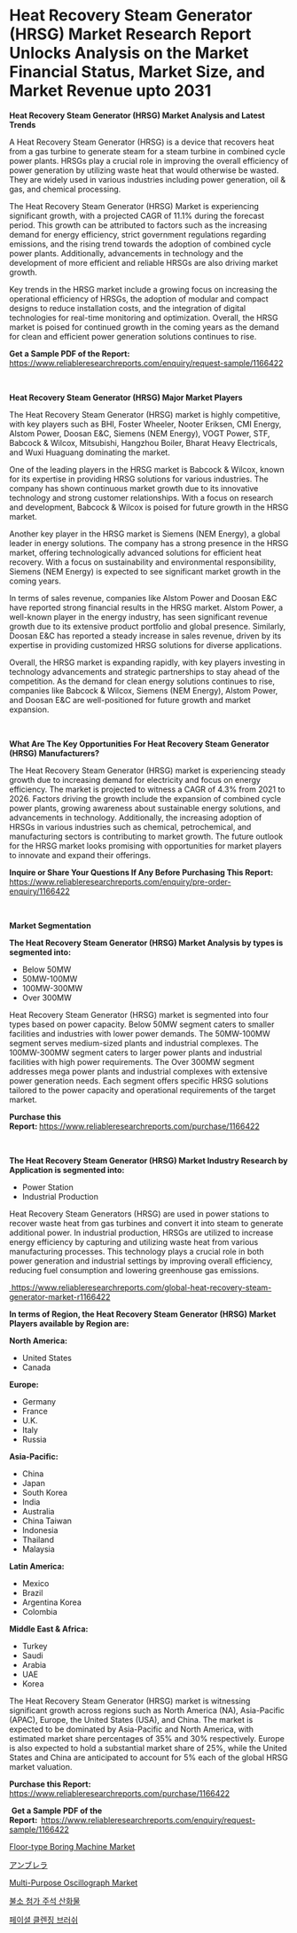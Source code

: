 <p><h1>Heat Recovery Steam Generator (HRSG) Market Research Report Unlocks Analysis on the Market Financial Status, Market Size, and Market Revenue upto 2031</h1></p><p><strong>Heat Recovery Steam Generator (HRSG) Market Analysis and Latest Trends</strong></p>
<p><p>A Heat Recovery Steam Generator (HRSG) is a device that recovers heat from a gas turbine to generate steam for a steam turbine in combined cycle power plants. HRSGs play a crucial role in improving the overall efficiency of power generation by utilizing waste heat that would otherwise be wasted. They are widely used in various industries including power generation, oil & gas, and chemical processing.</p><p>The Heat Recovery Steam Generator (HRSG) Market is experiencing significant growth, with a projected CAGR of 11.1% during the forecast period. This growth can be attributed to factors such as the increasing demand for energy efficiency, strict government regulations regarding emissions, and the rising trend towards the adoption of combined cycle power plants. Additionally, advancements in technology and the development of more efficient and reliable HRSGs are also driving market growth.</p><p>Key trends in the HRSG market include a growing focus on increasing the operational efficiency of HRSGs, the adoption of modular and compact designs to reduce installation costs, and the integration of digital technologies for real-time monitoring and optimization. Overall, the HRSG market is poised for continued growth in the coming years as the demand for clean and efficient power generation solutions continues to rise.</p></p>
<p><strong>Get a Sample PDF of the Report:&nbsp;</strong> <a href="https://www.reliableresearchreports.com/enquiry/request-sample/1166422">https://www.reliableresearchreports.com/enquiry/request-sample/1166422</a></p>
<p>&nbsp;</p>
<p><strong>Heat Recovery Steam Generator (HRSG) Major Market Players</strong></p>
<p><p>The Heat Recovery Steam Generator (HRSG) market is highly competitive, with key players such as BHI, Foster Wheeler, Nooter Eriksen, CMI Energy, Alstom Power, Doosan E&C, Siemens (NEM Energy), VOGT Power, STF, Babcock & Wilcox, Mitsubishi, Hangzhou Boiler, Bharat Heavy Electricals, and Wuxi Huaguang dominating the market.</p><p>One of the leading players in the HRSG market is Babcock & Wilcox, known for its expertise in providing HRSG solutions for various industries. The company has shown continuous market growth due to its innovative technology and strong customer relationships. With a focus on research and development, Babcock & Wilcox is poised for future growth in the HRSG market.</p><p>Another key player in the HRSG market is Siemens (NEM Energy), a global leader in energy solutions. The company has a strong presence in the HRSG market, offering technologically advanced solutions for efficient heat recovery. With a focus on sustainability and environmental responsibility, Siemens (NEM Energy) is expected to see significant market growth in the coming years.</p><p>In terms of sales revenue, companies like Alstom Power and Doosan E&C have reported strong financial results in the HRSG market. Alstom Power, a well-known player in the energy industry, has seen significant revenue growth due to its extensive product portfolio and global presence. Similarly, Doosan E&C has reported a steady increase in sales revenue, driven by its expertise in providing customized HRSG solutions for diverse applications.</p><p>Overall, the HRSG market is expanding rapidly, with key players investing in technology advancements and strategic partnerships to stay ahead of the competition. As the demand for clean energy solutions continues to rise, companies like Babcock & Wilcox, Siemens (NEM Energy), Alstom Power, and Doosan E&C are well-positioned for future growth and market expansion.</p></p>
<p>&nbsp;</p>
<p><strong>What Are The Key Opportunities For Heat Recovery Steam Generator (HRSG) Manufacturers?</strong></p>
<p><p>The Heat Recovery Steam Generator (HRSG) market is experiencing steady growth due to increasing demand for electricity and focus on energy efficiency. The market is projected to witness a CAGR of 4.3% from 2021 to 2026. Factors driving the growth include the expansion of combined cycle power plants, growing awareness about sustainable energy solutions, and advancements in technology. Additionally, the increasing adoption of HRSGs in various industries such as chemical, petrochemical, and manufacturing sectors is contributing to market growth. The future outlook for the HRSG market looks promising with opportunities for market players to innovate and expand their offerings.</p></p>
<p><strong>Inquire or Share Your Questions If Any Before Purchasing This Report:</strong> <a href="https://www.reliableresearchreports.com/enquiry/pre-order-enquiry/1166422">https://www.reliableresearchreports.com/enquiry/pre-order-enquiry/1166422</a></p>
<p>&nbsp;</p>
<p><strong>Market Segmentation</strong></p>
<p><strong>The Heat Recovery Steam Generator (HRSG) Market Analysis by types is segmented into:</strong></p>
<p><ul><li>Below 50MW</li><li>50MW-100MW</li><li>100MW-300MW</li><li>Over 300MW</li></ul></p>
<p><p>Heat Recovery Steam Generator (HRSG) market is segmented into four types based on power capacity. Below 50MW segment caters to smaller facilities and industries with lower power demands. The 50MW-100MW segment serves medium-sized plants and industrial complexes. The 100MW-300MW segment caters to larger power plants and industrial facilities with high power requirements. The Over 300MW segment addresses mega power plants and industrial complexes with extensive power generation needs. Each segment offers specific HRSG solutions tailored to the power capacity and operational requirements of the target market.</p></p>
<p><strong>Purchase this Report:&nbsp;</strong><a href="https://www.reliableresearchreports.com/purchase/1166422">https://www.reliableresearchreports.com/purchase/1166422</a></p>
<p>&nbsp;</p>
<p><strong>The Heat Recovery Steam Generator (HRSG) Market Industry Research by Application is segmented into:</strong></p>
<p><ul><li>Power Station</li><li>Industrial Production</li></ul></p>
<p><p>Heat Recovery Steam Generators (HRSG) are used in power stations to recover waste heat from gas turbines and convert it into steam to generate additional power. In industrial production, HRSGs are utilized to increase energy efficiency by capturing and utilizing waste heat from various manufacturing processes. This technology plays a crucial role in both power generation and industrial settings by improving overall efficiency, reducing fuel consumption and lowering greenhouse gas emissions.</p></p>
<p><a href="https://www.reliableresearchreports.com/global-heat-recovery-steam-generator-market-r1166422">&nbsp;https://www.reliableresearchreports.com/global-heat-recovery-steam-generator-market-r1166422</a></p>
<p><strong>In terms of Region, the Heat Recovery Steam Generator (HRSG) Market Players available by Region are:</strong></p>
<p>
    <p> <strong> North America: </strong>
        <ul>
            <li>United States</li>
            <li>Canada</li>
        </ul>
        </p> 
    <p> <strong> Europe: </strong>
        <ul>
            <li>Germany</li>
            <li>France</li>
            <li>U.K.</li>
            <li>Italy</li>
            <li>Russia</li>
        </ul>
        </p> 
    <p> <strong> Asia-Pacific: </strong>
        <ul>
            <li>China</li>
            <li>Japan</li>
            <li>South Korea</li>
            <li>India</li>
            <li>Australia</li>
            <li>China Taiwan</li>
            <li>Indonesia</li>
            <li>Thailand</li>
            <li>Malaysia</li>
        </ul>
        </p> 
    <p> <strong> Latin America: </strong>
        <ul>
            <li>Mexico</li>
            <li>Brazil</li>
            <li>Argentina Korea</li>
            <li>Colombia</li>
        </ul>
        </p> 
    <p> <strong> Middle East & Africa: </strong>
        <ul>
            <li>Turkey</li>
            <li>Saudi</li>
            <li>Arabia</li>
            <li>UAE</li>
            <li>Korea</li>
        </ul>
    </p>
    </p>
<p><p>The Heat Recovery Steam Generator (HRSG) market is witnessing significant growth across regions such as North America (NA), Asia-Pacific (APAC), Europe, the United States (USA), and China. The market is expected to be dominated by Asia-Pacific and North America, with estimated market share percentages of 35% and 30% respectively. Europe is also expected to hold a substantial market share of 25%, while the United States and China are anticipated to account for 5% each of the global HRSG market valuation.</p></p>
<p><strong>Purchase this Report: </strong><a href="https://www.reliableresearchreports.com/purchase/1166422">https://www.reliableresearchreports.com/purchase/1166422</a></p>
<p>&nbsp;<strong>Get a Sample PDF of the Report:&nbsp;&nbsp;</strong><a href="https://www.reliableresearchreports.com/enquiry/request-sample/1166422">https://www.reliableresearchreports.com/enquiry/request-sample/1166422</a></p>
<p><strong></strong></p>
<p><p><a href="https://github.com/shotows/Market-Research-Report-List-2/blob/main/floor-type-boring-machine-market.md">Floor-type Boring Machine Market</a></p><p><a href="https://github.com/alyle7648/Market-Research-Report-List-1/blob/main/347040639227.md">アンブレラ</a></p><p><a href="https://github.com/beatblasta/Market-Research-Report-List-3/blob/main/multi-purpose-oscillograph-market.md">Multi-Purpose Oscillograph Market</a></p><p><a href="https://github.com/WilburKihn5676/Market-Research-Report-List-1/blob/main/760263537436.md">불소 첨가 주석 산화물</a></p><p><a href="https://github.com/vseigx30c9a1j/Market-Research-Report-List-1/blob/main/219601537435.md">페이셜 클렌징 브러쉬</a></p></p>